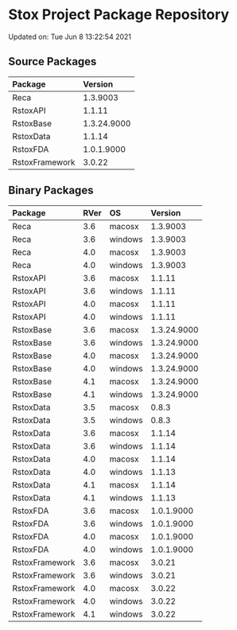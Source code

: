 # Stox Project Package Repository


Updated on: Tue Jun  8 13:22:54 2021
## Source Packages

|Package        |Version     |
|:--------------|:-----------|
|Reca           |1.3.9003    |
|RstoxAPI       |1.1.11      |
|RstoxBase      |1.3.24.9000 |
|RstoxData      |1.1.14      |
|RstoxFDA       |1.0.1.9000  |
|RstoxFramework |3.0.22      |

## Binary Packages

|Package        |RVer |OS      |Version     |
|:--------------|:----|:-------|:-----------|
|Reca           |3.6  |macosx  |1.3.9003    |
|Reca           |3.6  |windows |1.3.9003    |
|Reca           |4.0  |macosx  |1.3.9003    |
|Reca           |4.0  |windows |1.3.9003    |
|RstoxAPI       |3.6  |macosx  |1.1.11      |
|RstoxAPI       |3.6  |windows |1.1.11      |
|RstoxAPI       |4.0  |macosx  |1.1.11      |
|RstoxAPI       |4.0  |windows |1.1.11      |
|RstoxBase      |3.6  |macosx  |1.3.24.9000 |
|RstoxBase      |3.6  |windows |1.3.24.9000 |
|RstoxBase      |4.0  |macosx  |1.3.24.9000 |
|RstoxBase      |4.0  |windows |1.3.24.9000 |
|RstoxBase      |4.1  |macosx  |1.3.24.9000 |
|RstoxBase      |4.1  |windows |1.3.24.9000 |
|RstoxData      |3.5  |macosx  |0.8.3       |
|RstoxData      |3.5  |windows |0.8.3       |
|RstoxData      |3.6  |macosx  |1.1.14      |
|RstoxData      |3.6  |windows |1.1.14      |
|RstoxData      |4.0  |macosx  |1.1.14      |
|RstoxData      |4.0  |windows |1.1.13      |
|RstoxData      |4.1  |macosx  |1.1.14      |
|RstoxData      |4.1  |windows |1.1.13      |
|RstoxFDA       |3.6  |macosx  |1.0.1.9000  |
|RstoxFDA       |3.6  |windows |1.0.1.9000  |
|RstoxFDA       |4.0  |macosx  |1.0.1.9000  |
|RstoxFDA       |4.0  |windows |1.0.1.9000  |
|RstoxFramework |3.6  |macosx  |3.0.21      |
|RstoxFramework |3.6  |windows |3.0.21      |
|RstoxFramework |4.0  |macosx  |3.0.22      |
|RstoxFramework |4.0  |windows |3.0.22      |
|RstoxFramework |4.1  |windows |3.0.22      |
